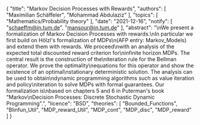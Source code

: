 {
    "title": "Markov Decision Processes with Rewards",
    "authors": [
        "Maximilian Schäffeler",
        "Mohammad Abdulaziz"
    ],
    "topics": [
        "Mathematics/Probability theory"
    ],
    "date": "2021-12-16",
    "notify": [
        "schaeffm@in.tum.de",
        "mansour@in.tum.de"
    ],
    "abstract": "\nWe present a formalization of Markov Decision Processes with rewards.\nIn particular we first build on Hölzl's formalization  of MDPs\n(AFP entry: Markov_Models) and extend them with rewards. We proceed\nwith an analysis of the expected total discounted reward criterion for\ninfinite horizon MDPs. The central result is the construction of the\niteration rule for the Bellman operator. We prove the optimality\nequations for this operator and show the existence of an optimal\nstationary deterministic solution. The analysis can be used to obtain\ndynamic programming algorithms such as value iteration and policy\niteration to solve MDPs with formal guarantees. Our formalization is\nbased on chapters 5 and 6 in Puterman's book \"Markov\nDecision Processes: Discrete Stochastic Dynamic Programming\".",
    "licence": "BSD",
    "theories": [
        "Bounded_Functions",
        "Blinfun_Util",
        "MDP_reward_Util",
        "MDP_cont",
        "MDP_disc",
        "MDP_reward"
    ]
}